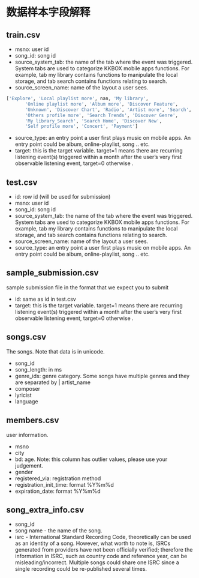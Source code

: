 # 数据样本字段解释
## train.csv
+ msno: user id
+ song_id: song id
+ source_system_tab: the name of the tab where the event was triggered. System tabs are used to categorize KKBOX mobile apps functions. For example, tab my library contains functions to manipulate the local storage, and tab search contains functions relating to search.
+ source_screen_name: name of the layout a user sees.
```python 
['Explore', 'Local playlist more', nan, 'My library',
       'Online playlist more', 'Album more', 'Discover Feature',
       'Unknown', 'Discover Chart', 'Radio', 'Artist more', 'Search',
       'Others profile more', 'Search Trends', 'Discover Genre',
       'My library_Search', 'Search Home', 'Discover New',
       'Self profile more', 'Concert', 'Payment']
```
+ source_type: an entry point a user first plays music on mobile apps. An entry point could be album, online-playlist, song .. etc.
+ target: this is the target variable. target=1 means there are recurring listening event(s) triggered within a month after the user’s very first observable listening event, target=0 otherwise .

## test.csv
+ id: row id (will be used for submission)
+ msno: user id
+ song_id: song id
+ source_system_tab: the name of the tab where the event was triggered. System tabs are used to categorize KKBOX mobile apps functions. For example, tab my library contains functions to manipulate the local storage, and tab search contains functions relating to search.
+ source_screen_name: name of the layout a user sees.
+ source_type: an entry point a user first plays music on mobile apps. An entry point could be album, online-playlist, song .. etc.
## sample_submission.csv
sample submission file in the format that we expect you to submit

+ id: same as id in test.csv
+ target: this is the target variable. target=1 means there are recurring listening event(s) triggered within a month after the user’s very first observable listening event, target=0 otherwise .


## songs.csv
The songs. Note that data is in unicode.
+ song_id
+ song_length: in ms
+ genre_ids: genre category. Some songs have multiple genres and they are separated by |
artist_name
+ composer
+ lyricist
+ language

## members.csv
user information.

+ msno
+ city
+ bd: age. Note: this column has outlier values, please use your judgement.
+ gender
+ registered_via: registration method
+ registration_init_time: format %Y%m%d
+ expiration_date: format %Y%m%d

## song_extra_info.csv
+ song_id
+ song name - the name of the song.
+ isrc - International Standard Recording Code, theoretically can be used as an identity of a song. However, what worth to note is, ISRCs generated from providers have not been officially verified; therefore the information in ISRC, such as country code and reference year, can be misleading/incorrect. Multiple songs could share one ISRC since a single recording could be re-published several times.